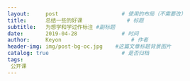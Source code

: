 ```yaml
---
layout:     post                    # 使用的布局（不需要改）
title:      总结一些的好课              # 标题 
subtitle:   为想学和学过作标注 #副标题
date:       2019-04-28              # 时间
author:     Keyon                      # 作者
header-img: img/post-bg-oc.jpg    #这篇文章标题背景图片
catalog: true                       # 是否归档
tags:
 公开课
---
```


